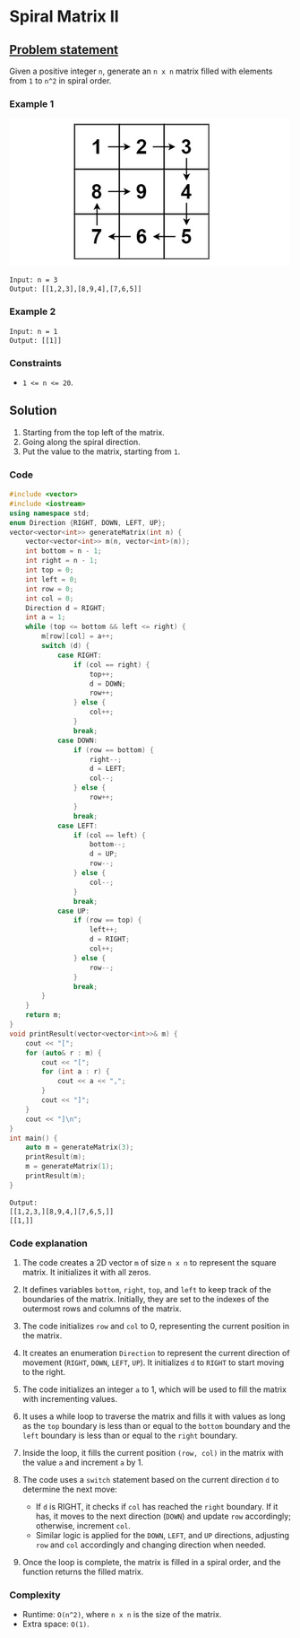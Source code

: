 # Spiral Matrix II

## [Problem statement](https://leetcode.com/problems/spiral-matrix-ii/)

Given a positive integer `n`, generate an `n x n` matrix filled with elements from `1` to `n^2` in spiral order.


### Example 1

![Example 1](59_spiraln.jpg)

```plain
Input: n = 3
Output: [[1,2,3],[8,9,4],[7,6,5]]
```
### Example 2
```plain
Input: n = 1
Output: [[1]]
``` 

### Constraints

* `1 <= n <= 20`.

## Solution 

1. Starting from the top left of the matrix.
2. Going along the spiral direction. 
3. Put the value to the matrix, starting from `1`.

### Code

```cpp
#include <vector>
#include <iostream>
using namespace std;
enum Direction {RIGHT, DOWN, LEFT, UP};
vector<vector<int>> generateMatrix(int n) {
    vector<vector<int>> m(n, vector<int>(n));
    int bottom = n - 1;
    int right = n - 1;
    int top = 0;
    int left = 0;
    int row = 0;
    int col = 0;
    Direction d = RIGHT;
    int a = 1;
    while (top <= bottom && left <= right) {
        m[row][col] = a++;
        switch (d) {
            case RIGHT:
                if (col == right) {
                    top++;
                    d = DOWN;
                    row++;
                } else {
                    col++;
                }
                break;
            case DOWN:
                if (row == bottom) {
                    right--;
                    d = LEFT;
                    col--;
                } else {
                    row++;
                }
                break;
            case LEFT:
                if (col == left) {
                    bottom--;
                    d = UP;
                    row--;
                } else {
                    col--;
                }
                break;
            case UP:
                if (row == top) {
                    left++;
                    d = RIGHT;
                    col++;
                } else {
                    row--;
                }
                break;
        }
    }
    return m;
}
void printResult(vector<vector<int>>& m) {
    cout << "[";
    for (auto& r : m) {
        cout << "[";
        for (int a : r) {
            cout << a << ",";
        }
        cout << "]";
    }
    cout << "]\n";
}
int main() {
    auto m = generateMatrix(3);
    printResult(m);
    m = generateMatrix(1);
    printResult(m);
}
```
```plain
Output:
[[1,2,3,][8,9,4,][7,6,5,]]
[[1,]]
```

### Code explanation 

1. The code creates a 2D vector `m` of size `n x n` to represent the square matrix. It initializes it with all zeros.

2. It defines variables `bottom`, `right`, `top`, and `left` to keep track of the boundaries of the matrix. Initially, they are set to the indexes of the outermost rows and columns of the matrix.

3. The code initializes `row` and `col` to 0, representing the current position in the matrix.

4. It creates an enumeration `Direction` to represent the current direction of movement (`RIGHT`, `DOWN`, `LEFT`, `UP`). It initializes `d` to `RIGHT` to start moving to the right.

5. The code initializes an integer `a` to 1, which will be used to fill the matrix with incrementing values.

6. It uses a while loop to traverse the matrix and fills it with values as long as the `top` boundary is less than or equal to the `bottom` boundary and the `left` boundary is less than or equal to the `right` boundary.

7. Inside the loop, it fills the current position `(row, col)` in the matrix with the value `a` and increment `a` by 1.

8. The code uses a `switch` statement based on the current direction `d` to determine the next move:
   - If `d` is RIGHT, it checks if `col` has reached the `right` boundary. If it has, it moves to the next direction (`DOWN`) and update `row` accordingly; otherwise, increment `col`.
   - Similar logic is applied for the `DOWN`, `LEFT`, and `UP` directions, adjusting `row` and `col` accordingly and changing direction when needed.

9. Once the loop is complete, the matrix is filled in a spiral order, and the function returns the filled matrix.


### Complexity

* Runtime: `O(n^2)`, where `n x n` is the size of the matrix.
* Extra space: `O(1)`.

